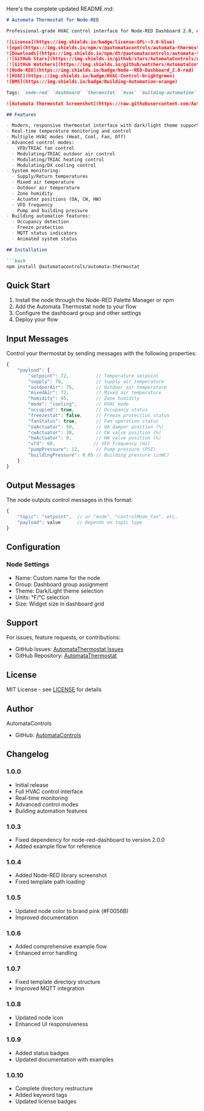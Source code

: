 Here's the complete updated README.md:

```markdown
# Automata Thermostat for Node-RED

Professional-grade HVAC control interface for Node-RED Dashboard 2.0, delivering sophisticated building automation through an elegantly designed UI. This advanced thermostat seamlessly integrates with Automata Controls' state-of-the-art modulating and switching control logic, enabling dynamic transitions between VFD/TRIAC fan control, modulating/TRIAC outdoor air management, modulating/TRIAC heating control, and modulating/DX cooling modes. Built for industrial-grade reliability and precision, this interface combines intuitive operation with comprehensive system monitoring capabilities, making it the ideal solution for modern building management systems requiring both sophisticated control and user-friendly operation.

![License](https://img.shields.io/badge/license-GPL--3.0-blue)
![npm](https://img.shields.io/npm/v/@automatacontrols/automata-thermostat)
![Downloads](https://img.shields.io/npm/dt/@automatacontrols/automata-thermostat)
[![GitHub Stars](https://img.shields.io/github/stars/AutomataControls/AutomataThermostat)](https://github.com/AutomataControls/AutomataThermostat/stargazers)
[![GitHub Watchers](https://img.shields.io/github/watchers/AutomataControls/AutomataThermostat)](https://github.com/AutomataControls/AutomataThermostat/watchers)
![Node-RED](https://img.shields.io/badge/Node--RED-Dashboard_2.0-red)
![HVAC](https://img.shields.io/badge/HVAC-Control-brightgreen)
![BMS](https://img.shields.io/badge/Building-Automation-orange)

Tags: `node-red` `dashboard` `thermostat` `hvac` `building-automation` `controls` `ui` `widget` `automata` `temperature-control` `building-management` `automation` `monitoring` `gpl-3.0`

![Automata Thermostat Screenshot](https://raw.githubusercontent.com/AutomataControls/AutomataThermostat/main/nodes/icons/thermostat.png)

## Features

- Modern, responsive thermostat interface with dark/light theme support
- Real-time temperature monitoring and control
- Multiple HVAC modes (Heat, Cool, Fan, Off)
- Advanced control modes:
  - VFD/TRIAC fan control
  - Modulating/TRIAC outdoor air control
  - Modulating/TRIAC heating control
  - Modulating/DX cooling control
- System monitoring:
  - Supply/Return temperatures
  - Mixed air temperature
  - Outdoor air temperature
  - Zone humidity
  - Actuator positions (OA, CW, HW)
  - VFD frequency
  - Pump and building pressure
- Building automation features:
  - Occupancy detection
  - Freeze protection
  - MQTT status indicators
  - Animated system status

## Installation

```bash
npm install @automatacontrols/automata-thermostat
```

## Quick Start

1. Install the node through the Node-RED Palette Manager or npm
2. Add the Automata Thermostat node to your flow
3. Configure the dashboard group and other settings
4. Deploy your flow

## Input Messages

Control your thermostat by sending messages with the following properties:

```javascript
{
    "payload": {
        "setpoint": 72,          // Temperature setpoint
        "supply": 70,            // Supply air temperature
        "outdoorAir": 75,        // Outdoor air temperature
        "mixedAir": 72,          // Mixed air temperature
        "humidity": 45,          // Zone humidity
        "mode": "cooling",       // HVAC mode
        "occupied": true,        // Occupancy status
        "freezestat": false,     // Freeze protection status
        "fanStatus": true,       // Fan operation status
        "oaActuator": 50,        // OA damper position (%)
        "cwActuator": 30,        // CW valve position (%)
        "hwActuator": 0,         // HW valve position (%)
        "vfd": 60,              // VFD frequency (Hz)
        "pumpPressure": 12,      // Pump pressure (PSI)
        "buildingPressure": 0.05 // Building pressure (inWC)
    }
}
```

## Output Messages

The node outputs control messages in this format:

```javascript
{
    "topic": "setpoint",  // or "mode", "controlMode_Fan", etc.
    "payload": value      // Depends on topic type
}
```

## Configuration

### Node Settings
- Name: Custom name for the node
- Group: Dashboard group assignment
- Theme: Dark/Light theme selection
- Units: °F/°C selection
- Size: Widget size in dashboard grid

## Support

For issues, feature requests, or contributions:
- GitHub Issues: [AutomataThermostat Issues](https://github.com/AutomataControls/AutomataThermostat/issues)
- GitHub Repository: [AutomataThermostat](https://github.com/AutomataControls/AutomataThermostat)

## License

MIT License - see [LICENSE](LICENSE) for details

## Author

AutomataControls
- GitHub: [AutomataControls](https://github.com/AutomataControls)

## Changelog

### 1.0.0
- Initial release
- Full HVAC control interface
- Real-time monitoring
- Advanced control modes
- Building automation features

### 1.0.3
- Fixed dependency for node-red-dashboard to version 2.0.0
- Added example flow for reference

### 1.0.4
- Added Node-RED library screenshot
- Fixed template path loading

### 1.0.5
- Updated node color to brand pink (#F0056B)
- Improved documentation

### 1.0.6
- Added comprehensive example flow
- Enhanced error handling

### 1.0.7
- Fixed template directory structure
- Improved MQTT integration

### 1.0.8
- Updated node icon
- Enhanced UI responsiveness

### 1.0.9
- Added status badges
- Updated documentation with examples

### 1.0.10
- Complete directory restructure
- Added keyword tags
- Updated license badges
```

